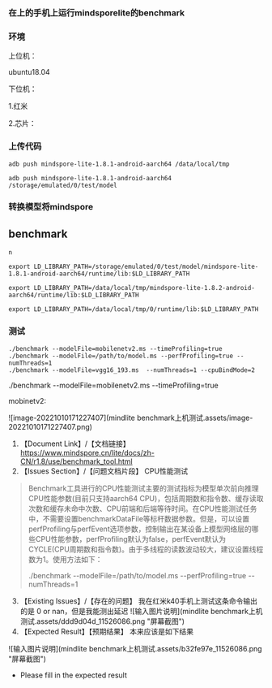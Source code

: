 ### 在上的手机上运行mindsporelite的benchmark

### 环境

上位机：

ubuntu18.04

下位机：

1.红米

2.芯片：



### 上传代码

```text
adb push mindspore-lite-1.8.1-android-aarch64 /data/local/tmp

adb push mindspore-lite-1.8.1-android-aarch64 /storage/emulated/0/test/model
```

### 转换模型将mindspore

##  benchmark

```shell
n

export LD_LIBRARY_PATH=/storage/emulated/0/test/model/mindspore-lite-1.8.1-android-aarch64/runtime/lib:$LD_LIBRARY_PATH

export LD_LIBRARY_PATH=/data/local/tmp/mindspore-lite-1.8.2-android-aarch64/runtime/lib:$LD_LIBRARY_PATH

export LD_LIBRARY_PATH=/data/local/tmp/0/runtime/lib:$LD_LIBRARY_PATH
```



### 测试

```
./benchmark --modelFile=mobilenetv2.ms --timeProfiling=true
./benchmark --modelFile=/path/to/model.ms --perfProfiling=true --numThreads=1
./benchmark --modelFile=vgg16_193.ms  --numThreads=1 --cpuBindMode=2
```

./benchmark --modelFile=mobilenetv2.ms --timeProfiling=true



mobinetv2:



![image-20221010171227407](mindlite benchmark上机测试.assets/image-20221010171227407.png)





<!--  Thanks for sending an issue!  Here are some tips for you:

1) If this is your first time, please read our contributor guidelines: https://gitee.com/mindspore/mindspore/blob/master/CONTRIBUTING.md

2) If you want to get the answer quickly, please add label `mindspore-assistant`
   to the issue, we will find it and answer you as soon as possible.
   -->

1. 【Document Link】/【文档链接】
   https://www.mindspore.cn/lite/docs/zh-CN/r1.8/use/benchmark_tool.html
2. 【Issues Section】/【问题文档片段】
   CPU性能测试


> Benchmark工具进行的CPU性能测试主要的测试指标为模型单次前向推理CPU性能参数(目前只支持aarch64 CPU)，包括周期数和指令数、缓存读取次数和缓存未命中次数、CPU前端和后端等待时间。在CPU性能测试任务中，不需要设置benchmarkDataFile等标杆数据参数。但是，可以设置perfProfiling与perfEvent选项参数，控制输出在某设备上模型网络层的哪些CPU性能参数，perfProfiling默认为false，perfEvent默认为CYCLE(CPU周期数和指令数)。由于多线程的读数波动较大，建议设置线程数为1。使用方法如下：
>
> ./benchmark --modelFile=/path/to/model.ms --perfProfiling=true --numThreads=1

3. 【Existing Issues】/【存在的问题】
   我在红米k40手机上测试这条命令输出的是 0 or nan，但是我能测出延迟
   ![输入图片说明](mindlite benchmark上机测试.assets/ddd9d04d_11526086.png "屏幕截图")
4. 【Expected Result】【预期结果】
   本来应该是如下结果

![输入图片说明](mindlite benchmark上机测试.assets/b32fe97e_11526086.png "屏幕截图")

- Please fill in the expected result